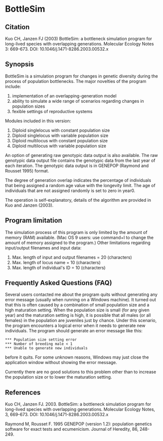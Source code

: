 # BottleSim

## Citation
Kuo CH, Janzen FJ (2003) BottleSim: a bottleneck simulation program for long-lived species with overlapping generations. Molecular Ecology Notes 3: 669-673. DOI: 10.1046/j.1471-8286.2003.00532.x 

## Synopsis
BottleSim is a simulation program for changes in genetic diversity during the process of population bottlenecks. The major novelties of the program include:
  1. implementation of an overlapping-generation model
  2. ability to simulate a wide range of scenarios regarding changes in population sizes
  3. fexible settings of reproductive systems

Modules included in this version:
  1. Diploid singlelocus with constant population size
  2. Diploid singlelocus with variable population size
  3. Diploid multilocus with constant population size
  4. Diploid multilocus with variable population size

An option of generating raw genotypic data output is also available. The raw genotypic data output file contains the genotypic data from the last year of each iteration. The genotypic data output is in GENEPOP (Raymond and Rousset 1995) format.

The degree of generation overlap indicates the percentage of individuals that being assigned a random age value with the longevity limit. The age of individuals that are not assigned randomly is set to zero in year0.

The operation is self-explanatory, details of the algorithm are provided in Kuo and Janzen (2003).

## Program limitation
The simulation process of this program is only limited by the amount of memory (RAM) available. (Mac OS 9 users: use command+I to change the amount of memory assigned to the program.)
Other limitations regarding input/output filenames and input data:
  1. Max. length of input and output filenames = 20 (characters)
  2. Max. length of locus name = 10 (characters)
  3. Max. length of individual's ID = 10 (characters)

## Frequently Asked Questions (FAQ)
Several users contacted me about the program quits without generating any error message (usually when running on a Windows machine). It turned out that this is often caused by a combination of small population size and a high maturation setting. When the population size is small (for any given year) and the maturation setting is high, it is possible that all males (or all females) in the population are juveniles just by chance. Under this scenario, the program encounters a logical error when it needs to generate new individuals. The program should generate an error message like this:

```
*** Population size setting error
*** Number of breeding male < 1
*** Unable to generate new individuals
```

before it quits. For some unknown reasons, Windows may just close the application window without showing the error message.

Currently there are no good solutions to this problem other than to increase the population size or to lower the maturation setting.

## References
Kuo CH, Janzen FJ. 2003. BottleSim: a bottleneck simulation program for long-lived species with overlapping generations. Molecular Ecology Notes, 3, 669-673. DOI: 10.1046/j.1471-8286.2003.00532.x

Raymond M, Rousset F. 1995 GENEPOP (version 1.2): population genetics software for exact tests and ecumenicism. Journal of Heredity, 86, 248-249.
